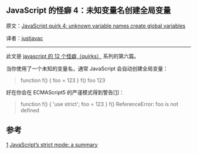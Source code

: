 JavaScript 的怪癖 4：未知变量名创建全局变量
---

原文：[JavaScript quirk 4: unknown variable names create global variables](http://http//www.2ality.com/2013/04/quirk-automatic-globals.html)

译者：[justjavac](http://weibo.com/justjavac)

----------------------------------------------------

此文是 [javascript 的 12 个怪癖（quirks）](http://justjavac.com/javascript/2013/04/08/12-javascript-quirks.html) 系列的第六篇。

当你使用了一个未知的变量名，通常 JavaScript 会自动创建全局变量：

  > function f() { foo = 123 }
  > f()
  > foo
  123

好在你会在 ECMAScript5 的严谨模式得到警告[[1][]]：

  > function f() { 'use strict'; foo = 123 }
  > f()
  ReferenceError: foo is not defined

## 参考

[1] [JavaScript’s strict mode: a summary][1]

[1]: http://www.2ality.com/2011/01/javascripts-strict-mode-summary.html

